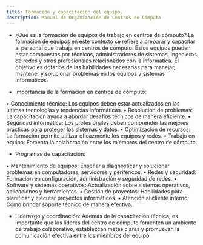 ```yaml
---
title: Formación y capacitación del equipo.
description: Manual de Organización de Centros de Cómputo
---
```

- ¿Qué es la formación de equipos de trabajo en centros de cómputo?
 La formación de equipos en este contexto se refiere a preparar y capacitar al personal que trabaja en centros de cómputo. Estos equipos pueden estar compuestos por técnicos, administradores de sistemas, ingenieros de redes y otros profesionales relacionados con la informática. El objetivo es dotarlos de las habilidades necesarias para manejar, mantener y solucionar problemas en los equipos y sistemas informáticos.

- Importancia de la formación en centros de cómputo:

•	Conocimiento técnico: Los equipos deben estar actualizados en las últimas tecnologías y tendencias informáticas.
•	Resolución de problemas: La capacitación ayuda a abordar desafíos técnicos de manera eficiente.
•	Seguridad informática: Los profesionales deben comprender las mejores prácticas para proteger los sistemas y datos.
•	Optimización de recursos: La formación permite utilizar eficazmente los equipos y redes.
•	Trabajo en equipo: Fomenta la colaboración entre los miembros del centro de cómputo.

- Programas de capacitación:

•	Mantenimiento de equipos: Enseñar a diagnosticar y solucionar problemas en computadoras, servidores y periféricos.
•	Redes y seguridad: Formación en configuración, administración y seguridad de redes.
•	Software y sistemas operativos: Actualización sobre sistemas operativos, aplicaciones y herramientas.
•	Gestión de proyectos: Habilidades para planificar y ejecutar proyectos informáticos.
•	Atención al cliente interno: Cómo brindar soporte técnico de manera efectiva.

- Liderazgo y coordinación:
 Además de la capacitación técnica, es importante que los líderes del centro de cómputo fomenten un ambiente de trabajo colaborativo, establezcan metas claras y promuevan la comunicación efectiva entre los miembros del equipo.
